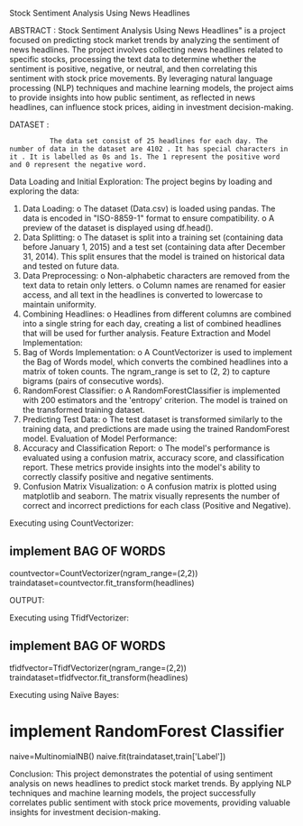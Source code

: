 Stock Sentiment Analysis Using News Headlines

ABSTRACT :
                Stock Sentiment Analysis Using News Headlines" is a project focused on predicting stock market trends by analyzing the sentiment of news headlines. The project involves collecting news headlines related to specific stocks, processing the text data to determine whether the sentiment is positive, negative, or neutral, and then correlating this sentiment with stock price movements. By leveraging natural language processing (NLP) techniques and machine learning models, the project aims to provide insights into how public sentiment, as reflected in news headlines, can influence stock prices, aiding in investment decision-making.

DATASET :
            
              The data set consist of 25 headlines for each day. The number of data in the dataset are 4102 . It has special characters in it . It is labelled as 0s and 1s. The 1 represent the positive word and 0 represent the negative word.  


 


Data Loading and Initial Exploration:
The project begins by loading and exploring the data:
1.	Data Loading:
o	The dataset (Data.csv) is loaded using pandas. The data is encoded in "ISO-8859-1" format to ensure compatibility.
o	A preview of the dataset is displayed using df.head().
2.	Data Splitting:
o	The dataset is split into a training set (containing data before January 1, 2015) and a test set (containing data after December 31, 2014). This split ensures that the model is trained on historical data and tested on future data.
3.	Data Preprocessing:
o	Non-alphabetic characters are removed from the text data to retain only letters.
o	Column names are renamed for easier access, and all text in the headlines is converted to lowercase to maintain uniformity.
4.	Combining Headlines:
o	Headlines from different columns are combined into a single string for each day, creating a list of combined headlines that will be used for further analysis.
Feature Extraction and Model Implementation:
1.	Bag of Words Implementation:
o	A CountVectorizer is used to implement the Bag of Words model, which converts the combined headlines into a matrix of token counts. The ngram_range is set to (2, 2) to capture bigrams (pairs of consecutive words).
2.	RandomForest Classifier:
o	A RandomForestClassifier is implemented with 200 estimators and the 'entropy' criterion. The model is trained on the transformed training dataset.
3.	Predicting Test Data:
o	The test dataset is transformed similarly to the training data, and predictions are made using the trained RandomForest model.
Evaluation of Model Performance:
1.	Accuracy and Classification Report:
o	The model's performance is evaluated using a confusion matrix, accuracy score, and classification report. These metrics provide insights into the model's ability to correctly classify positive and negative sentiments.
2.	Confusion Matrix Visualization:
o	A confusion matrix is plotted using matplotlib and seaborn. The matrix visually represents the number of correct and incorrect predictions for each class (Positive and Negative).

Executing using CountVectorizer:
## implement BAG OF WORDS
countvector=CountVectorizer(ngram_range=(2,2))
traindataset=countvector.fit_transform(headlines)

OUTPUT:
 
  

Executing using TfidfVectorizer:
## implement BAG OF WORDS
tfidfvector=TfidfVectorizer(ngram_range=(2,2))
traindataset=tfidfvector.fit_transform(headlines)

 

 


Executing using Naïve Bayes:
# implement RandomForest Classifier
naive=MultinomialNB()
naive.fit(traindataset,train['Label'])

 
 

Conclusion:
                This project demonstrates the potential of using sentiment analysis on news headlines to predict stock market trends. By applying NLP techniques and machine learning models, the project successfully correlates public sentiment with stock price movements, providing valuable insights for investment decision-making.



